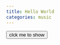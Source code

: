 ```yaml
---
title: Hello World
categories: music
---
```

<script src="/js/insertBtn.js"></script>

<div id="player1" class="player"></div>
<button onclick="inverseDisplay(&quot;btnGroup1&quot;)">clck me to show</button>
<div id="btnGroup1" class="animate__animated animate__fadeIn"></div>
<script>insertBtn({btnGroupId:"btnGroup1",barId:"btnBar1",text:"5 to 10",playerInd:0,start:5,end:10});</script>
<script>insertBtn({btnGroupId:"btnGroup1",barId:"btnBar2",text:"15 to 20",playerInd:0,start:15,end:20});</script>

<script>var plist=["Y4nEEZwckuU"];</script>
<script src="/js/player.js"></script>
